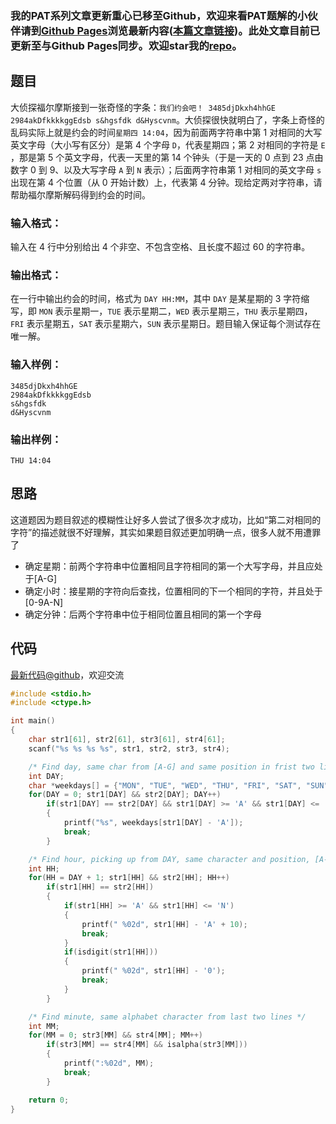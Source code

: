 ### 我的PAT系列文章更新重心已移至Github，欢迎来看PAT题解的小伙伴请到[Github Pages](https://oliverlew.github.io/PAT)浏览最新内容([本篇文章链接](https://oliverlew.github.io/PAT/Basic/1014.html))。此处文章目前已更新至与Github Pages同步。欢迎star我的[repo](https://github.com/OliverLew/PAT)。

## 题目

大侦探福尔摩斯接到一张奇怪的字条：`我们约会吧！ 3485djDkxh4hhGE 2984akDfkkkkggEdsb s&hgsfdk
d&Hyscvnm`。大侦探很快就明白了，字条上奇怪的乱码实际上就是约会的时间`星期四 14:04`，因为前面两字符串中第 1
对相同的大写英文字母（大小写有区分）是第 4 个字母 `D`，代表星期四；第 2 对相同的字符是 `E` ，那是第 5 个英文字母，代表一天里的第 14
个钟头（于是一天的 0 点到 23 点由数字 0 到 9、以及大写字母 `A` 到 `N` 表示）；后面两字符串第 1 对相同的英文字母 `s` 出现在第
4 个位置（从 0 开始计数）上，代表第 4 分钟。现给定两对字符串，请帮助福尔摩斯解码得到约会的时间。

### 输入格式：

输入在 4 行中分别给出 4 个非空、不包含空格、且长度不超过 60 的字符串。

### 输出格式：

在一行中输出约会的时间，格式为 `DAY HH:MM`，其中 `DAY` 是某星期的 3 字符缩写，即 `MON` 表示星期一，`TUE`
表示星期二，`WED` 表示星期三，`THU` 表示星期四，`FRI` 表示星期五，`SAT` 表示星期六，`SUN`
表示星期日。题目输入保证每个测试存在唯一解。

### 输入样例：

    
    
    3485djDkxh4hhGE 
    2984akDfkkkkggEdsb 
    s&hgsfdk 
    d&Hyscvnm
    

### 输出样例：

    
    
    THU 14:04
    



## 思路


这道题因为题目叙述的模糊性让好多人尝试了很多次才成功，比如“第二对相同的字符”的描述就很不好理解，其实如果题目叙述更加明确一点，很多人就不用遭罪了

- 确定星期：前两个字符串中位置相同且字符相同的第一个大写字母，并且应处于[A-G]
- 确定小时：接星期的字符向后查找，位置相同的下一个相同的字符，并且处于[0-9A-N]
- 确定分钟：后两个字符串中位于相同位置且相同的第一个字母

## 代码

[最新代码@github](https://github.com/OliverLew/PAT/blob/master/PATBasic/1014.c)，欢迎交流
```c
#include <stdio.h>
#include <ctype.h>

int main()
{
    char str1[61], str2[61], str3[61], str4[61];
    scanf("%s %s %s %s", str1, str2, str3, str4);

    /* Find day, same char from [A-G] and same position in frist two lines */
    int DAY;
    char *weekdays[] = {"MON", "TUE", "WED", "THU", "FRI", "SAT", "SUN"};
    for(DAY = 0; str1[DAY] && str2[DAY]; DAY++)
        if(str1[DAY] == str2[DAY] && str1[DAY] >= 'A' && str1[DAY] <= 'G')
        {
            printf("%s", weekdays[str1[DAY] - 'A']);
            break;
        }

    /* Find hour, picking up from DAY, same character and position, [A-N|0-9] */
    int HH;
    for(HH = DAY + 1; str1[HH] && str2[HH]; HH++)
        if(str1[HH] == str2[HH])
        {
            if(str1[HH] >= 'A' && str1[HH] <= 'N')
            {
                printf(" %02d", str1[HH] - 'A' + 10);
                break;
            }
            if(isdigit(str1[HH]))
            {
                printf(" %02d", str1[HH] - '0');
                break;
            }
        }

    /* Find minute, same alphabet character from last two lines */
    int MM;
    for(MM = 0; str3[MM] && str4[MM]; MM++)
        if(str3[MM] == str4[MM] && isalpha(str3[MM]))
        {
            printf(":%02d", MM);
            break;
        }

    return 0;
}
```